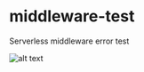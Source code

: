 # middleware-test
Serverless middleware error test

![alt text](https://github.com/xaeli/middleware-test/blob/main/Screenshot%202021-02-10%20103002.png?raw=true)
